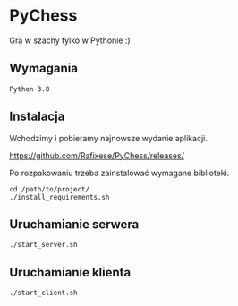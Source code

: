 # PyChess

Gra w szachy tylko w Pythonie :)

## Wymagania
```
Python 3.8
```

## Instalacja

Wchodzimy i pobieramy najnowsze wydanie aplikacji.

https://github.com/Rafixese/PyChess/releases/

Po rozpakowaniu trzeba zainstalować wymagane biblioteki.
```
cd /path/to/project/
./install_requirements.sh
```
## Uruchamianie serwera
```
./start_server.sh 
```

## Uruchamianie klienta
```
./start_client.sh 
```
